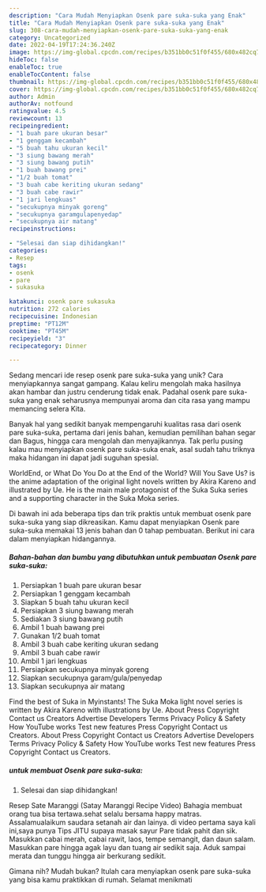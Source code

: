```yaml
---
description: "Cara Mudah Menyiapkan Osenk pare suka-suka yang Enak"
title: "Cara Mudah Menyiapkan Osenk pare suka-suka yang Enak"
slug: 308-cara-mudah-menyiapkan-osenk-pare-suka-suka-yang-enak
category: Uncategorized
date: 2022-04-19T17:24:36.240Z
image: https://img-global.cpcdn.com/recipes/b351bb0c51f0f455/680x482cq70/osenk-pare-suka-suka-foto-resep-utama.jpg
hideToc: false
enableToc: true
enableTocContent: false
thumbnail: https://img-global.cpcdn.com/recipes/b351bb0c51f0f455/680x482cq70/osenk-pare-suka-suka-foto-resep-utama.jpg
cover: https://img-global.cpcdn.com/recipes/b351bb0c51f0f455/680x482cq70/osenk-pare-suka-suka-foto-resep-utama.jpg
author: Admin
authorAv: notfound
ratingvalue: 4.5
reviewcount: 13
recipeingredient:
- "1 buah pare ukuran besar"
- "1 genggam kecambah"
- "5 buah tahu ukuran kecil"
- "3 siung bawang merah"
- "3 siung bawang putih"
- "1 buah bawang prei"
- "1/2 buah tomat"
- "3 buah cabe keriting ukuran sedang"
- "3 buah cabe rawir"
- "1 jari lengkuas"
- "secukupnya minyak goreng"
- "secukupnya garamgulapenyedap"
- "secukupnya air matang"
recipeinstructions:

- "Selesai dan siap dihidangkan!"
categories:
- Resep
tags:
- osenk
- pare
- sukasuka

katakunci: osenk pare sukasuka 
nutrition: 272 calories
recipecuisine: Indonesian
preptime: "PT12M"
cooktime: "PT45M"
recipeyield: "3"
recipecategory: Dinner

---
```





Sedang mencari ide resep osenk pare suka-suka yang unik? Cara menyiapkannya sangat gampang. Kalau keliru mengolah maka hasilnya akan hambar dan justru cenderung tidak enak. Padahal osenk pare suka-suka yang enak seharusnya mempunyai aroma dan cita rasa yang mampu memancing selera Kita.





Banyak hal yang sedikit banyak mempengaruhi kualitas rasa dari osenk pare suka-suka, pertama dari jenis bahan, kemudian pemilihan bahan segar dan Bagus, hingga cara mengolah dan menyajikannya. Tak perlu pusing kalau mau menyiapkan osenk pare suka-suka enak,      asal sudah tahu triknya maka hidangan ini dapat jadi suguhan spesial.














WorldEnd, or What Do You Do at the End of the World? Will You Save Us? is the anime adaptation of the original light novels written by Akira Kareno and illustrated by Ue. He is the main male protagonist of the Suka Suka series and a supporting character in the Suka Moka series.






Di bawah ini ada beberapa tips dan trik praktis untuk membuat osenk pare suka-suka yang siap dikreasikan. Kamu dapat menyiapkan Osenk pare suka-suka memakai 13 jenis bahan dan 0 tahap pembuatan. Berikut ini cara dalam menyiapkan hidangannya.

<!--inarticleads1-->

##### Bahan-bahan dan bumbu yang dibutuhkan untuk pembuatan Osenk pare suka-suka:

1. Persiapkan 1 buah pare ukuran besar
1. Persiapkan 1 genggam kecambah
1. Siapkan 5 buah tahu ukuran kecil
1. Persiapkan 3 siung bawang merah
1. Sediakan 3 siung bawang putih
1. Ambil 1 buah bawang prei
1. Gunakan 1/2 buah tomat
1. Ambil 3 buah cabe keriting ukuran sedang
1. Ambil 3 buah cabe rawir
1. Ambil 1 jari lengkuas
1. Persiapkan secukupnya minyak goreng
1. Siapkan secukupnya garam/gula/penyedap
1. Siapkan secukupnya air matang


Find the best of Suka in Myinstants! The Suka Moka light novel series is written by Akira Kareno with illustrations by Ue. About Press Copyright Contact us Creators Advertise Developers Terms Privacy Policy &amp; Safety How YouTube works Test new features Press Copyright Contact us Creators. About Press Copyright Contact us Creators Advertise Developers Terms Privacy Policy &amp; Safety How YouTube works Test new features Press Copyright Contact us Creators. 

<!--inarticleads2-->

#####  untuk membuat Osenk pare suka-suka:


1. Selesai dan siap dihidangkan!

Resep Sate Maranggi (Satay Maranggi Recipe Video) Bahagia membuat orang tua bisa tertawa.sehat selalu bersama happy matras. Assalamualaikum saudara setanah air dan lainya. di video pertama saya kali ini,saya punya Tips JITU supaya masak sayur Pare tidak pahit dan sik. Masukkan cabai merah, cabai rawit, laos, tempe semangit, dan daun salam. Masukkan pare hingga agak layu dan tuang air sedikit saja. Aduk sampai merata dan tunggu hingga air berkurang sedikit. 

Gimana nih? Mudah bukan? Itulah cara menyiapkan osenk pare suka-suka yang bisa kamu praktikkan di rumah. Selamat menikmati
